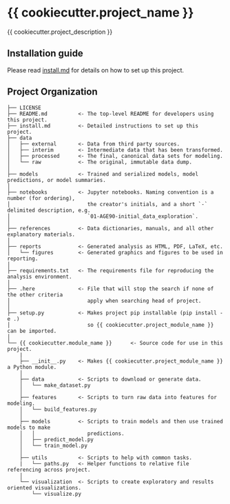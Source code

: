 # {{ cookiecutter.project_name }}

{{ cookiecutter.project_description }}
  
## Installation guide

Please read [install.md](install.md) for details on how to set up this project.

## Project Organization

    ├── LICENSE
    ├── README.md          <- The top-level README for developers using this project.
    ├── install.md         <- Detailed instructions to set up this project.
    ├── data
    │   ├── external       <- Data from third party sources.
    │   ├── interim        <- Intermediate data that has been transformed.
    │   ├── processed      <- The final, canonical data sets for modeling.
    │   └── raw            <- The original, immutable data dump.
    │
    ├── models             <- Trained and serialized models, model predictions, or model summaries.
    │
    ├── notebooks          <- Jupyter notebooks. Naming convention is a number (for ordering),
    │                         the creator's initials, and a short `-` delimited description, e.g.
    │                         `01-AGE90-initial_data_exploration`.
    │
    ├── references         <- Data dictionaries, manuals, and all other explanatory materials.
    │
    ├── reports            <- Generated analysis as HTML, PDF, LaTeX, etc.
    │   └── figures        <- Generated graphics and figures to be used in reporting.
    │
    ├── requirements.txt   <- The requirements file for reproducing the analysis environment.
    │
    ├── .here              <- File that will stop the search if none of the other criteria
    │                         apply when searching head of project.
    │
    ├── setup.py           <- Makes project pip installable (pip install -e .)
    │                         so {{ cookiecutter.project_module_name }} can be imported.
    │
    └── {{ cookiecutter.module_name }}      <- Source code for use in this project.
        |
        ├── __init__.py    <- Makes {{ cookiecutter.project_module_name }} a Python module.
        │
        ├── data           <- Scripts to download or generate data.
        │   └── make_dataset.py
        │
        ├── features       <- Scripts to turn raw data into features for modeling.
        │   └── build_features.py
        │
        ├── models         <- Scripts to train models and then use trained models to make
        │   │                 predictions.
        │   ├── predict_model.py
        │   └── train_model.py
        │
        ├── utils          <- Scripts to help with common tasks.
        |   └── paths.py   <- Helper functions to relative file referencing across project.
        │
        └── visualization  <- Scripts to create exploratory and results oriented visualizations.
            └── visualize.py